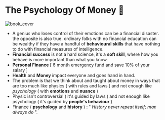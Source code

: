 # The Psychology Of Money 🧠

![book_cover](image/The_Psychology_Of_Money/1695456597070.png)

* A genius who loses control of their emotions can be a financial disaster. the opposite is also true. ordinary folks with no financial education can be wealthy if they have a handful of **behavioural skills** that have nothing to do with financial measures of intelligence.
* **Financial success** is not a hard science, it's a **soft skill**, where how you behave is more important than what you know.
* **Personal Finance** [ 6 month emergency fund and save 10% of your salary ]
* **Health** and **Money** impact everyone and goes hand in hand.
* The problem is that we think about and taught about money in ways that are too much like physics ( with rules and laws ) and not enough like *psychology* ( with **emotions** and **nuance** )
* Physic isn't controversial ( it's guided by laws ) and not enough like psychology ( it's guided by **people's behaviour** )
* Finance ( **psychology** and **history** ) : " *History never repeat itself; man always do* ".
